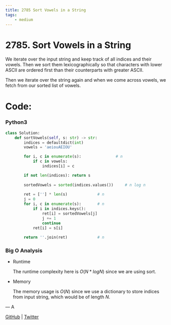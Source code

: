 ```yaml
---
title: 2785 Sort Vowels in a String
tags:
    - medium
---
```



# 2785. Sort Vowels in a String

We iterate over the input string and keep track of all indices and their vowels. Then we sort them lexicographically so that characters with lower ASCII are ordered first than their counterparts with greater ASCII.

Then we iterate over the string again and when we come across vowels, we fetch from our sorted list of vowels.

# Code:

### Python3

```python
class Solution:
    def sortVowels(self, s: str) -> str:
        indices = defaultdict(int)
        vowels = 'aeiouAEIOU'

        for i, c in enumerate(s):               # n
            if c in vowels:
                indices[i] = c

        if not len(indices): return s
        
        sortedVowels = sorted(indices.values())     # n log n
        
        ret = [''] * len(s)             # n
        j = 0
        for i, c in enumerate(s):       # n
            if i in indices.keys():
                ret[i] = sortedVowels[j]
                j += 1
                continue
            ret[i] = s[i]
        
        return ''.join(ret)             # n
```

### Big O Analysis

- Runtime
    
    The runtime complexity here is $O(N\;*\;logN)$ since we are using sort.
    
- Memory
    
    The memory usage is $O(N)$ since we use a dictionary to store indices from input string, which would be of length $N$.
    

— A

[GitHub](https://github.com/AtharvaKamble) | [Twitter](https://twitter.com/AtharvaKamble07)
